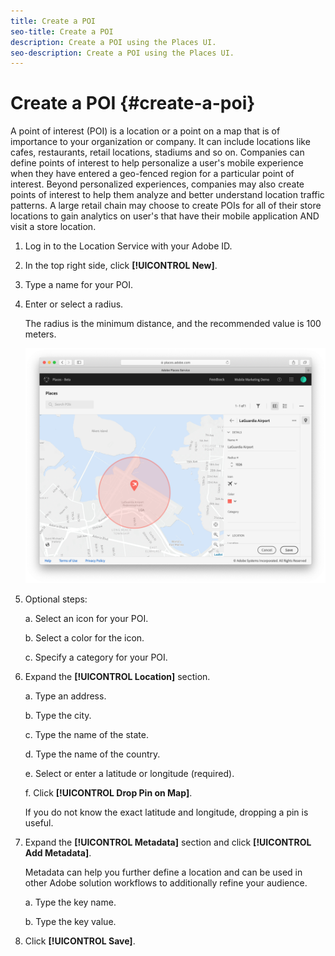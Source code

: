 ```yaml
---
title: Create a POI
seo-title: Create a POI
description: Create a POI using the Places UI.
seo-description: Create a POI using the Places UI.
---
```


# Create a POI {#create-a-poi}

A point of interest (POI) is a location or a point on a map that is of importance to your organization or company. It can include locations like cafes, restaurants, retail locations, stadiums and so on. Companies can define points of interest to help personalize a user's mobile experience when they have entered a geo-fenced region for a particular point of interest. Beyond personalized experiences, companies may also create points of interest to help them analyze and better understand location traffic patterns. A large retail chain may choose to create POIs for all of their store locations to gain analytics on user's that have their mobile application AND visit a store location.  

1. Log in to the Location Service with your Adobe ID.
2. In the top right side, click **[!UICONTROL New]**. 
3. Type a name for your POI.
4. Enter or select a radius.

    The radius is the minimum distance, and the recommended value is 100 meters.

    ![define a POI](/help/assets/define_poi.png)

5. Optional steps: 

    a. Select an icon for your POI.

    b. Select a color for the icon.

    c. Specify a category for your POI.

7. Expand the **[!UICONTROL Location]** section.

    a. Type an address.

    b. Type the city.

    c. Type the name of the state.

    d. Type the name of the country.

    e. Select or enter a latitude or longitude (required).

    f. Click **[!UICONTROL Drop Pin on Map]**.

    If you do not know the exact latitude and longitude, dropping a pin is useful.

8. Expand the **[!UICONTROL Metadata]** section and click **[!UICONTROL Add Metadata]**.

    Metadata can help you further define a location and can be used in other Adobe solution workflows to additionally refine your audience.

    a. Type the key name.

    b. Type the key value.

9. Click **[!UICONTROL  Save]**.
